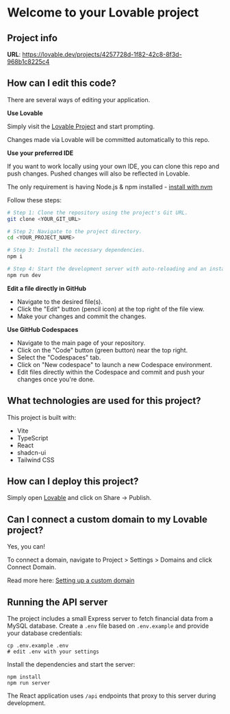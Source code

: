 # Welcome to your Lovable project

## Project info

**URL**: https://lovable.dev/projects/4257728d-1f82-42c8-8f3d-968b1c8225c4

## How can I edit this code?

There are several ways of editing your application.

**Use Lovable**

Simply visit the [Lovable Project](https://lovable.dev/projects/4257728d-1f82-42c8-8f3d-968b1c8225c4) and start prompting.

Changes made via Lovable will be committed automatically to this repo.

**Use your preferred IDE**

If you want to work locally using your own IDE, you can clone this repo and push changes. Pushed changes will also be reflected in Lovable.

The only requirement is having Node.js & npm installed - [install with nvm](https://github.com/nvm-sh/nvm#installing-and-updating)

Follow these steps:

```sh
# Step 1: Clone the repository using the project's Git URL.
git clone <YOUR_GIT_URL>

# Step 2: Navigate to the project directory.
cd <YOUR_PROJECT_NAME>

# Step 3: Install the necessary dependencies.
npm i

# Step 4: Start the development server with auto-reloading and an instant preview.
npm run dev
```

**Edit a file directly in GitHub**

- Navigate to the desired file(s).
- Click the "Edit" button (pencil icon) at the top right of the file view.
- Make your changes and commit the changes.

**Use GitHub Codespaces**

- Navigate to the main page of your repository.
- Click on the "Code" button (green button) near the top right.
- Select the "Codespaces" tab.
- Click on "New codespace" to launch a new Codespace environment.
- Edit files directly within the Codespace and commit and push your changes once you're done.

## What technologies are used for this project?

This project is built with:

- Vite
- TypeScript
- React
- shadcn-ui
- Tailwind CSS

## How can I deploy this project?

Simply open [Lovable](https://lovable.dev/projects/4257728d-1f82-42c8-8f3d-968b1c8225c4) and click on Share -> Publish.

## Can I connect a custom domain to my Lovable project?

Yes, you can!

To connect a domain, navigate to Project > Settings > Domains and click Connect Domain.

Read more here: [Setting up a custom domain](https://docs.lovable.dev/tips-tricks/custom-domain#step-by-step-guide)

## Running the API server

The project includes a small Express server to fetch financial data from a MySQL database.
Create a `.env` file based on `.env.example` and provide your database credentials:

```
cp .env.example .env
# edit .env with your settings
```

Install the dependencies and start the server:

```
npm install
npm run server
```

The React application uses `/api` endpoints that proxy to this server during development.
